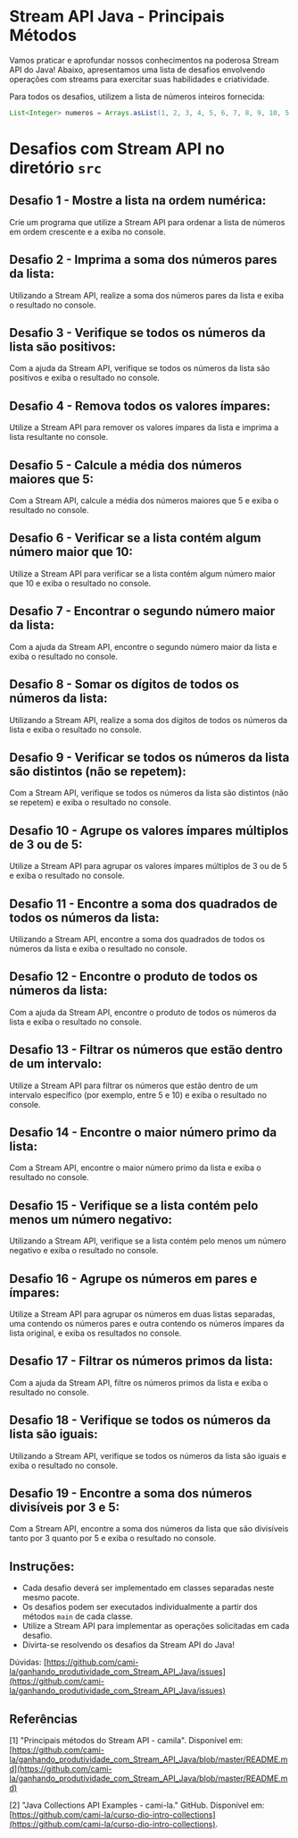 # Stream API Java - Principais Métodos

Vamos praticar e aprofundar nossos conhecimentos na poderosa Stream API do Java! Abaixo, apresentamos uma lista de desafios envolvendo operações com streams para exercitar suas habilidades e criatividade.

Para todos os desafios, utilizem a lista de números inteiros fornecida:

```java
List<Integer> numeros = Arrays.asList(1, 2, 3, 4, 5, 6, 7, 8, 9, 10, 5, 4, 3);
```

# Desafios com Stream API no diretório `src`

## Desafio 1 - Mostre a lista na ordem numérica:
Crie um programa que utilize a Stream API para ordenar a lista de números em ordem crescente e a exiba no console.

## Desafio 2 - Imprima a soma dos números pares da lista:
Utilizando a Stream API, realize a soma dos números pares da lista e exiba o resultado no console.

## Desafio 3 - Verifique se todos os números da lista são positivos:
Com a ajuda da Stream API, verifique se todos os números da lista são positivos e exiba o resultado no console.

## Desafio 4 - Remova todos os valores ímpares:
Utilize a Stream API para remover os valores ímpares da lista e imprima a lista resultante no console.

## Desafio 5 - Calcule a média dos números maiores que 5:
Com a Stream API, calcule a média dos números maiores que 5 e exiba o resultado no console.

## Desafio 6 - Verificar se a lista contém algum número maior que 10:
Utilize a Stream API para verificar se a lista contém algum número maior que 10 e exiba o resultado no console.

## Desafio 7 - Encontrar o segundo número maior da lista:
Com a ajuda da Stream API, encontre o segundo número maior da lista e exiba o resultado no console.

## Desafio 8 - Somar os dígitos de todos os números da lista:
Utilizando a Stream API, realize a soma dos dígitos de todos os números da lista e exiba o resultado no console.

## Desafio 9 - Verificar se todos os números da lista são distintos (não se repetem):
Com a Stream API, verifique se todos os números da lista são distintos (não se repetem) e exiba o resultado no console.

## Desafio 10 - Agrupe os valores ímpares múltiplos de 3 ou de 5:
Utilize a Stream API para agrupar os valores ímpares múltiplos de 3 ou de 5 e exiba o resultado no console.

## Desafio 11 - Encontre a soma dos quadrados de todos os números da lista:
Utilizando a Stream API, encontre a soma dos quadrados de todos os números da lista e exiba o resultado no console.

## Desafio 12 - Encontre o produto de todos os números da lista:
Com a ajuda da Stream API, encontre o produto de todos os números da lista e exiba o resultado no console.

## Desafio 13 - Filtrar os números que estão dentro de um intervalo:
Utilize a Stream API para filtrar os números que estão dentro de um intervalo específico (por exemplo, entre 5 e 10) e exiba o resultado no console.

## Desafio 14 - Encontre o maior número primo da lista:
Com a Stream API, encontre o maior número primo da lista e exiba o resultado no console.

## Desafio 15 - Verifique se a lista contém pelo menos um número negativo:
Utilizando a Stream API, verifique se a lista contém pelo menos um número negativo e exiba o resultado no console.

## Desafio 16 - Agrupe os números em pares e ímpares:
Utilize a Stream API para agrupar os números em duas listas separadas, uma contendo os números pares e outra contendo os números ímpares da lista original, e exiba os resultados no console.

## Desafio 17 - Filtrar os números primos da lista:
Com a ajuda da Stream API, filtre os números primos da lista e exiba o resultado no console.

## Desafio 18 - Verifique se todos os números da lista são iguais:
Utilizando a Stream API, verifique se todos os números da lista são iguais e exiba o resultado no console.

## Desafio 19 - Encontre a soma dos números divisíveis por 3 e 5:
Com a Stream API, encontre a soma dos números da lista que são divisíveis tanto por 3 quanto por 5 e exiba o resultado no console.

## Instruções:
- Cada desafio deverá ser implementado em classes separadas neste mesmo pacote.
- Os desafios podem ser executados individualmente a partir dos métodos `main` de cada classe.
- Utilize a Stream API para implementar as operações solicitadas em cada desafio.
- Divirta-se resolvendo os desafios da Stream API do Java!

Dúvidas: [https://github.com/cami-la/ganhando_produtividade_com_Stream_API_Java/issues](https://github.com/cami-la/ganhando_produtividade_com_Stream_API_Java/issues)

## Referências

[1] "Principais métodos do Stream API - camila". Disponível em: [https://github.com/cami-la/ganhando_produtividade_com_Stream_API_Java/blob/master/README.md](https://github.com/cami-la/ganhando_produtividade_com_Stream_API_Java/blob/master/README.md)

[2] "Java Collections API Examples - cami-la." GitHub. Disponível em: [https://github.com/cami-la/curso-dio-intro-collections](https://github.com/cami-la/curso-dio-intro-collections).

